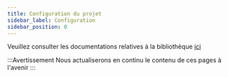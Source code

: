 ```yaml
---
title: Configuration du projet
sidebar_label: Configuration
sidebar_position: 0
---
```


Veuillez consulter les documentations relatives à la bibliothèque [ici](https://binary-com.github.io/python-deriv-api/)

:::Avertissement
Nous actualiserons en continu le contenu de ces pages à l'avenir
:::
